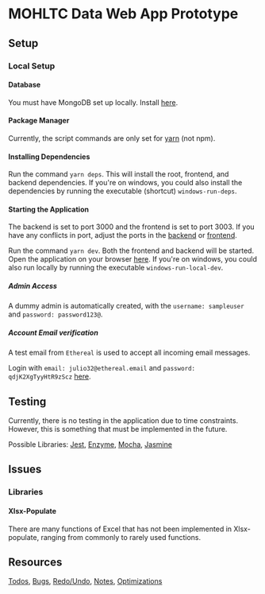# MOHLTC Data Web App Prototype

## Setup

### Local Setup

#### Database

You must have MongoDB set up locally. Install [here](https://www.mongodb.com/download-center/community).

#### Package Manager

Currently, the script commands are only set for [yarn](https://yarnpkg.com/lang/en/) (not npm).

#### Installing Dependencies

Run the command `yarn deps`. This will install the root, frontend, and backend dependencies. If you're on windows, you could also install the dependencies by running the executable (shortcut) ```windows-run-deps```.

#### Starting the Application

The backend is set to port 3000 and the frontend is set to port 3003. If you have any conflicts in port, adjust the ports in the [backend](/backend/app.js) or [frontend](/frontend/webpack.dev.js).

Run the command `yarn dev`. Both the frontend and backend will be started. Open the application on your browser [here](http://localhost:3003). If you're on windows, you could also run locally by running the executable ```windows-run-local-dev```.

##### Admin Access

A dummy admin is automatically created, with the ```username: sampleuser``` and  ```password: password123@```.

##### Account Email verification

A test email from ```Ethereal``` is used to accept all incoming email messages.

Login with ```email: julio32@ethereal.email``` and ```password: qdjK2XgTyyHtR9zScz``` [here](https://ethereal.email/login).

## Testing

Currently, there is no testing in the application due to time constraints. However, this is something that must be implemented in the future.

Possible Libraries: [Jest](https://jestjs.io/docs/en/tutorial-react), [Enzyme](https://airbnb.io/enzyme/), [Mocha](https://mochajs.org/), [Jasmine](https://jasmine.github.io/)

## Issues

### Libraries

#### Xlsx-Populate

There are many functions of Excel that has not been implemented in Xlsx-populate, ranging from commonly to rarely used functions.

## Resources

[Todos](docs/TODOS.md), [Bugs](docs/BUGS.md), [Redo/Undo](docs/HISTORY.md), [Notes](docs/NOTES.md), [Optimizations](docs/OPTIMIZATIONS.md)
